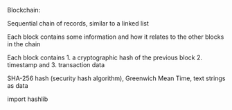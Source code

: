 Blockchain:

Sequential chain of records, similar to a linked list

Each block contains some information and how it relates to the other blocks in the chain

Each block contains 1. a cryptographic hash of the previous block 2. timestamp and 3. transaction data

SHA-256 hash (security hash algorithm), Greenwich Mean Time, text strings as data

import hashlib

